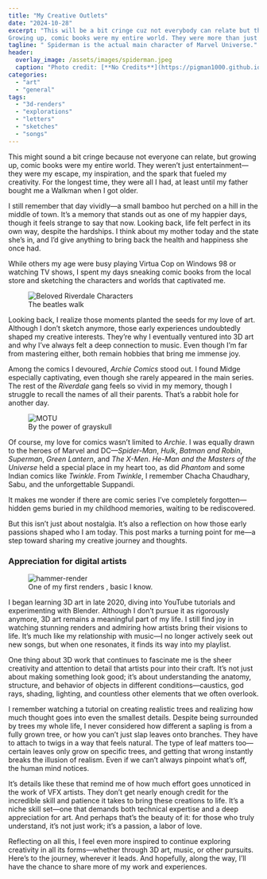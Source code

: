 ```yaml
---
title: "My Creative Outlets"
date: "2024-10-28"
excerpt: "This will be a bit cringe cuz not everybody can relate but then again , it's not my fault if you think this is childish. 
Growing up, comic books were my entire world. They were more than just entertainment—they were my escape, my inspiration, and my creative spark. For the longest time, they were all I had, at least until my father bought me a Walkman when I got older. While everyone was busy playing *Virtua Cop* on Windows 98, I spent my days stealing comic books from the local store and sketching the characters and worlds I admired so much."
tagline: " Spiderman is the actual main character of Marvel Universe."
header:
  overlay_image: /assets/images/spiderman.jpeg
  caption: "Photo credit: [**No Credits**](https://pigman1000.github.io/9101-292-003/art/general/my-creative-outlets/)"
categories: 
  - "art"
  - "general"
tags: 
  - "3d-renders"
  - "explorations"
  - "letters"
  - "sketches"
  - "songs"
---
```


This might sound a bit cringe because not everyone can relate, but growing up, comic books were my entire world. They weren’t just entertainment—they were my escape, my inspiration, and the spark that fueled my creativity. For the longest time, they were all I had, at least until my father bought me a Walkman when I got older.

I still remember that day vividly—a small bamboo hut perched on a hill in the middle of town. It’s a memory that stands out as one of my happier days, though it feels strange to say that now. Looking back, life felt perfect in its own way, despite the hardships. I think about my mother today and the state she’s in, and I’d give anything to bring back the health and happiness she once had.

While others my age were busy playing Virtua Cop on Windows 98 or watching TV shows, I spent my days sneaking comic books from the local store and sketching the characters and worlds that captivated me.

<figure class="align-center">
  <img src="{{ site.url }}{{ site.baseurl }}/assets/images/comic-header.jpg" alt="Beloved Riverdale Characters">
  <figcaption>The beatles walk</figcaption>
</figure> 

Looking back, I realize those moments planted the seeds for my love of art. Although I don’t sketch anymore, those early experiences undoubtedly shaped my creative interests. They’re why I eventually ventured into 3D art and why I’ve always felt a deep connection to music. Even though I’m far from mastering either, both remain hobbies that bring me immense joy.

Among the comics I devoured, *Archie Comics* stood out. I found Midge especially captivating, even though she rarely appeared in the main series. The rest of the *Riverdale* gang feels so vivid in my memory, though I struggle to recall the names of all their parents. That’s a rabbit hole for another day.

<figure class="align-center">
  <img src="{{ site.url }}{{ site.baseurl }}/assets/images/The_Secret_of_the_Sword_FilmPoster.jpg" alt="MOTU">
  <figcaption>By the power of grayskull</figcaption>
</figure> 

Of course, my love for comics wasn’t limited to *Archie*. I was equally drawn to the heroes of Marvel and DC—*Spider-Man*, *Hulk*, *Batman and Robin*, *Superman*, *Green Lantern*, and *The X-Men*. *He-Man and the Masters of the Universe* held a special place in my heart too, as did *Phantom* and some Indian comics like *Twinkle*. From *Twinkle*, I remember Chacha Chaudhary, Sabu, and the unforgettable Suppandi.

It makes me wonder if there are comic series I’ve completely forgotten—hidden gems buried in my childhood memories, waiting to be rediscovered.

But this isn’t just about nostalgia. It’s also a reflection on how those early passions shaped who I am today. This post marks a turning point for me—a step toward sharing my creative journey and thoughts.

### Appreciation for digital artists

<figure class="align-center">
  <img src="{{ site.url }}{{ site.baseurl }}/assets/images/hammer.jpg" alt="hammer-render">
  <figcaption>One of my first renders , basic I know.</figcaption>
</figure> 

I began learning 3D art in late 2020, diving into YouTube tutorials and experimenting with Blender. Although I don’t pursue it as rigorously anymore, 3D art remains a meaningful part of my life. I still find joy in watching stunning renders and admiring how artists bring their visions to life. It’s much like my relationship with music—I no longer actively seek out new songs, but when one resonates, it finds its way into my playlist.

One thing about 3D work that continues to fascinate me is the sheer creativity and attention to detail that artists pour into their craft. It’s not just about making something look good; it’s about understanding the anatomy, structure, and behavior of objects in different conditions—caustics, god rays, shading, lighting, and countless other elements that we often overlook.

I remember watching a tutorial on creating realistic trees and realizing how much thought goes into even the smallest details. Despite being surrounded by trees my whole life, I never considered how different a sapling is from a fully grown tree, or how you can’t just slap leaves onto branches. They have to attach to twigs in a way that feels natural. The type of leaf matters too—certain leaves only grow on specific trees, and getting that wrong instantly breaks the illusion of realism. Even if we can’t always pinpoint what’s off, the human mind notices.

It’s details like these that remind me of how much effort goes unnoticed in the work of VFX artists. They don’t get nearly enough credit for the incredible skill and patience it takes to bring these creations to life. It’s a niche skill set—one that demands both technical expertise and a deep appreciation for art. And perhaps that’s the beauty of it: for those who truly understand, it’s not just work; it’s a passion, a labor of love.

Reflecting on all this, I feel even more inspired to continue exploring creativity in all its forms—whether through 3D art, music, or other pursuits. Here’s to the journey, wherever it leads. And hopefully, along the way, I’ll have the chance to share more of my work and experiences.

